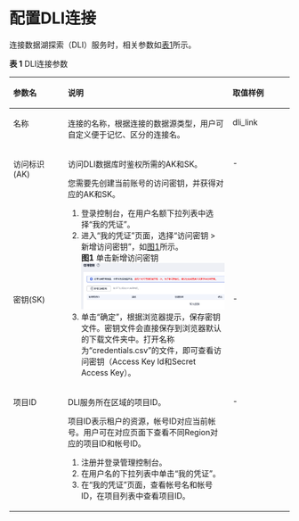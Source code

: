 # 配置DLI连接<a name="dgc_01_0036"></a>

连接数据湖探索（DLI）服务时，相关参数如[表1](#zh-cn_topic_0108275410_table22075105144748)所示。

**表 1**  DLI连接参数

<a name="zh-cn_topic_0108275410_table22075105144748"></a>
<table><thead align="left"><tr id="zh-cn_topic_0108275410_row19905440144748"><th class="cellrowborder" valign="top" width="19.509999999999998%" id="mcps1.2.4.1.1"><p id="zh-cn_topic_0108275410_p1727937144748"><a name="zh-cn_topic_0108275410_p1727937144748"></a><a name="zh-cn_topic_0108275410_p1727937144748"></a>参数名</p>
</th>
<th class="cellrowborder" valign="top" width="58.75%" id="mcps1.2.4.1.2"><p id="zh-cn_topic_0108275410_p5745174144748"><a name="zh-cn_topic_0108275410_p5745174144748"></a><a name="zh-cn_topic_0108275410_p5745174144748"></a>说明</p>
</th>
<th class="cellrowborder" valign="top" width="21.740000000000002%" id="mcps1.2.4.1.3"><p id="zh-cn_topic_0108275410_p62705927144748"><a name="zh-cn_topic_0108275410_p62705927144748"></a><a name="zh-cn_topic_0108275410_p62705927144748"></a>取值样例</p>
</th>
</tr>
</thead>
<tbody><tr id="zh-cn_topic_0108275410_row11298866916"><td class="cellrowborder" valign="top" width="19.509999999999998%" headers="mcps1.2.4.1.1 "><p id="zh-cn_topic_0108275410_p15298176296"><a name="zh-cn_topic_0108275410_p15298176296"></a><a name="zh-cn_topic_0108275410_p15298176296"></a>名称</p>
</td>
<td class="cellrowborder" valign="top" width="58.75%" headers="mcps1.2.4.1.2 "><p id="zh-cn_topic_0108275410_p1369564463813"><a name="zh-cn_topic_0108275410_p1369564463813"></a><a name="zh-cn_topic_0108275410_p1369564463813"></a>连接的名称，根据连接的数据源类型，用户可自定义便于记忆、区分的连接名。</p>
</td>
<td class="cellrowborder" valign="top" width="21.740000000000002%" headers="mcps1.2.4.1.3 "><p id="zh-cn_topic_0108275410_p19298156493"><a name="zh-cn_topic_0108275410_p19298156493"></a><a name="zh-cn_topic_0108275410_p19298156493"></a>dli_link</p>
</td>
</tr>
<tr id="zh-cn_topic_0108275410_row46015358144748"><td class="cellrowborder" valign="top" width="19.509999999999998%" headers="mcps1.2.4.1.1 "><p id="zh-cn_topic_0108275410_p31612872145433"><a name="zh-cn_topic_0108275410_p31612872145433"></a><a name="zh-cn_topic_0108275410_p31612872145433"></a>访问标识(AK)</p>
</td>
<td class="cellrowborder" rowspan="2" valign="top" width="58.75%" headers="mcps1.2.4.1.2 "><p id="zh-cn_topic_0108275410_p181471423104"><a name="zh-cn_topic_0108275410_p181471423104"></a><a name="zh-cn_topic_0108275410_p181471423104"></a>访问DLI数据库时鉴权所需的AK和SK。</p>
<p id="zh-cn_topic_0108275410_p2087724103311"><a name="zh-cn_topic_0108275410_p2087724103311"></a><a name="zh-cn_topic_0108275410_p2087724103311"></a>您需要先创建当前账号的访问密钥，并获得对应的AK和SK。</p>
<a name="zh-cn_topic_0108275410_ol1361418377715"></a><a name="zh-cn_topic_0108275410_ol1361418377715"></a><ol id="zh-cn_topic_0108275410_ol1361418377715"><li>登录控制台，在用户名额下拉列表中选择“我的凭证”。</li><li>进入<span class="wintitle" id="zh-cn_topic_0108275410_zh-cn_topic_0000001129241845_zh-cn_topic_0183643042_wintitle471885516555"><a name="zh-cn_topic_0108275410_zh-cn_topic_0000001129241845_zh-cn_topic_0183643042_wintitle471885516555"></a><a name="zh-cn_topic_0108275410_zh-cn_topic_0000001129241845_zh-cn_topic_0183643042_wintitle471885516555"></a>“我的<span id="zh-cn_topic_0108275410_zh-cn_topic_0000001129241845_zh-cn_topic_0183643042_text95491317711"><a name="zh-cn_topic_0108275410_zh-cn_topic_0000001129241845_zh-cn_topic_0183643042_text95491317711"></a><a name="zh-cn_topic_0108275410_zh-cn_topic_0000001129241845_zh-cn_topic_0183643042_text95491317711"></a>凭</span>证”</span>页面，选择<span class="menucascade" id="zh-cn_topic_0108275410_zh-cn_topic_0000001129241845_zh-cn_topic_0183643042_menucascade10281112416374"><a name="zh-cn_topic_0108275410_zh-cn_topic_0000001129241845_zh-cn_topic_0183643042_menucascade10281112416374"></a><a name="zh-cn_topic_0108275410_zh-cn_topic_0000001129241845_zh-cn_topic_0183643042_menucascade10281112416374"></a>“<span class="uicontrol" id="zh-cn_topic_0108275410_zh-cn_topic_0000001129241845_zh-cn_topic_0183643042_uicontrol128182416375"><a name="zh-cn_topic_0108275410_zh-cn_topic_0000001129241845_zh-cn_topic_0183643042_uicontrol128182416375"></a><a name="zh-cn_topic_0108275410_zh-cn_topic_0000001129241845_zh-cn_topic_0183643042_uicontrol128182416375"></a>访问密钥 &gt; 新增访问密钥</span>”</span>，如<a href="#zh-cn_topic_0108275410_zh-cn_topic_0000001129241845_zh-cn_topic_0183643042_fig1552229194615">图1</a>所示。<div class="fignone" id="zh-cn_topic_0108275410_zh-cn_topic_0000001129241845_zh-cn_topic_0183643042_fig1552229194615"><a name="zh-cn_topic_0108275410_zh-cn_topic_0000001129241845_zh-cn_topic_0183643042_fig1552229194615"></a><a name="zh-cn_topic_0108275410_zh-cn_topic_0000001129241845_zh-cn_topic_0183643042_fig1552229194615"></a><span class="figcap"><b>图1 </b>单击新增访问密钥</span><br><a name="zh-cn_topic_0108275410_zh-cn_topic_0000001129241845_image20389043111611"></a><a name="zh-cn_topic_0108275410_zh-cn_topic_0000001129241845_image20389043111611"></a><span><img id="zh-cn_topic_0108275410_zh-cn_topic_0000001129241845_image20389043111611" src="figures/单击新增访问密钥.png" width="274.3125" height="82.927362"></span></div>
</li><li>单击“确定”，根据浏览器提示，保存密钥文件。密钥文件会直接保存到浏览器默认的下载文件夹中。打开名称为“credentials.csv”的文件，即可查看访问密钥（Access Key Id和Secret Access Key）。</li></ol>
</td>
<td class="cellrowborder" valign="top" width="21.740000000000002%" headers="mcps1.2.4.1.3 "><p id="zh-cn_topic_0108275410_p5195678145433"><a name="zh-cn_topic_0108275410_p5195678145433"></a><a name="zh-cn_topic_0108275410_p5195678145433"></a>-</p>
</td>
</tr>
<tr id="zh-cn_topic_0108275410_row23643456144748"><td class="cellrowborder" valign="top" headers="mcps1.2.4.1.1 "><p id="zh-cn_topic_0108275410_p29552890145433"><a name="zh-cn_topic_0108275410_p29552890145433"></a><a name="zh-cn_topic_0108275410_p29552890145433"></a>密钥(SK)</p>
</td>
<td class="cellrowborder" valign="top" headers="mcps1.2.4.1.2 "><p id="zh-cn_topic_0108275410_p32797946145433"><a name="zh-cn_topic_0108275410_p32797946145433"></a><a name="zh-cn_topic_0108275410_p32797946145433"></a>-</p>
</td>
</tr>
<tr id="zh-cn_topic_0108275410_row12160822504"><td class="cellrowborder" valign="top" width="19.509999999999998%" headers="mcps1.2.4.1.1 "><p id="zh-cn_topic_0108275410_p1016019285015"><a name="zh-cn_topic_0108275410_p1016019285015"></a><a name="zh-cn_topic_0108275410_p1016019285015"></a>项目ID</p>
</td>
<td class="cellrowborder" valign="top" width="58.75%" headers="mcps1.2.4.1.2 "><p id="zh-cn_topic_0108275410_p1637616424613"><a name="zh-cn_topic_0108275410_p1637616424613"></a><a name="zh-cn_topic_0108275410_p1637616424613"></a>DLI服务所在区域的项目ID。</p>
<div class="p" id="zh-cn_topic_0108275410_p1668482916813"><a name="zh-cn_topic_0108275410_p1668482916813"></a><a name="zh-cn_topic_0108275410_p1668482916813"></a>项目ID表示租户的资源，帐号ID对应当前帐号。用户可在对应页面下查看不同Region对应的项目ID和帐号ID。<a name="zh-cn_topic_0108275410_zh-cn_topic_0000001129537317_ol6260200121819"></a><a name="zh-cn_topic_0108275410_zh-cn_topic_0000001129537317_ol6260200121819"></a><ol id="zh-cn_topic_0108275410_zh-cn_topic_0000001129537317_ol6260200121819"><li>注册并登录管理控制台。</li><li>在用户名的下拉列表中单击<span class="uicontrol" id="zh-cn_topic_0108275410_zh-cn_topic_0000001129537317_uicontrol0260130191818"><a name="zh-cn_topic_0108275410_zh-cn_topic_0000001129537317_uicontrol0260130191818"></a><a name="zh-cn_topic_0108275410_zh-cn_topic_0000001129537317_uicontrol0260130191818"></a>“我的凭证”</span>。</li><li>在<span class="wintitle" id="zh-cn_topic_0108275410_zh-cn_topic_0000001129537317_wintitle132611102181"><a name="zh-cn_topic_0108275410_zh-cn_topic_0000001129537317_wintitle132611102181"></a><a name="zh-cn_topic_0108275410_zh-cn_topic_0000001129537317_wintitle132611102181"></a>“我的凭证”</span>页面，查看帐号名和帐号ID，在项目列表中查看项目ID。</li></ol>
</div>
</td>
<td class="cellrowborder" valign="top" width="21.740000000000002%" headers="mcps1.2.4.1.3 "><p id="zh-cn_topic_0108275410_p11608245019"><a name="zh-cn_topic_0108275410_p11608245019"></a><a name="zh-cn_topic_0108275410_p11608245019"></a>-</p>
</td>
</tr>
</tbody>
</table>

